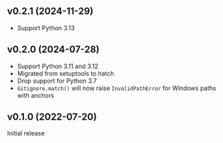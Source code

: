 v0.2.1 (2024-11-29)
-------------------
- Support Python 3.13

v0.2.0 (2024-07-28)
-------------------
- Support Python 3.11 and 3.12
- Migrated from setuptools to hatch
- Drop support for Python 3.7
- `Gitignore.match()` will now raise `InvalidPathError` for Windows paths with
  anchors

v0.1.0 (2022-07-20)
-------------------
Initial release
